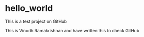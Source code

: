 # hello_world
This is a test project on GitHub

This is Vinodh Ramakrishnan and have written this to check GitHub
